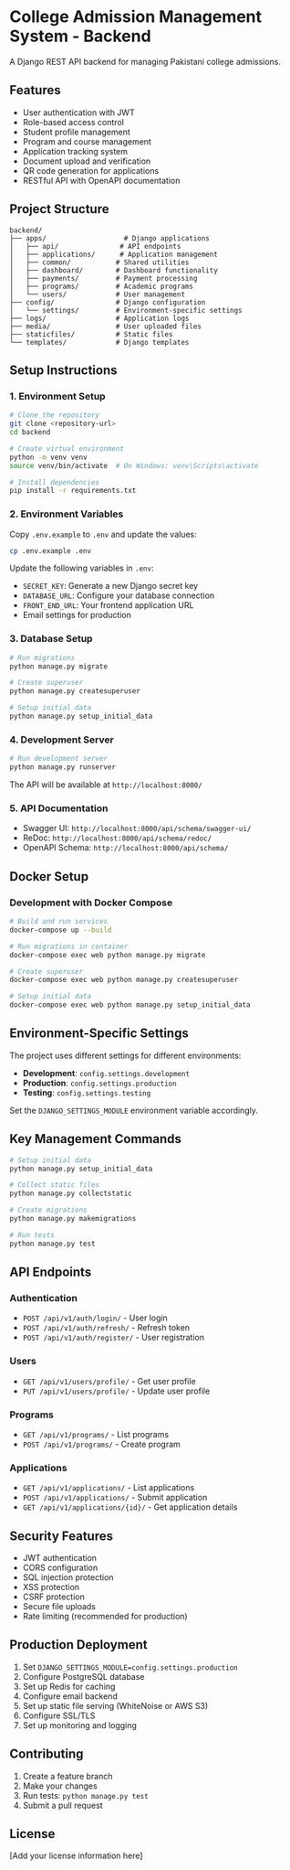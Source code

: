 # College Admission Management System - Backend

A Django REST API backend for managing Pakistani college admissions.

## Features

- User authentication with JWT
- Role-based access control
- Student profile management
- Program and course management
- Application tracking system
- Document upload and verification
- QR code generation for applications
- RESTful API with OpenAPI documentation

## Project Structure

```
backend/
├── apps/                   # Django applications
│   ├── api/               # API endpoints
│   ├── applications/      # Application management
│   ├── common/           # Shared utilities
│   ├── dashboard/        # Dashboard functionality
│   ├── payments/         # Payment processing
│   ├── programs/         # Academic programs
│   └── users/            # User management
├── config/               # Django configuration
│   └── settings/         # Environment-specific settings
├── logs/                 # Application logs
├── media/                # User uploaded files
├── staticfiles/          # Static files
└── templates/            # Django templates
```

## Setup Instructions

### 1. Environment Setup

```bash
# Clone the repository
git clone <repository-url>
cd backend

# Create virtual environment
python -m venv venv
source venv/bin/activate  # On Windows: venv\Scripts\activate

# Install dependencies
pip install -r requirements.txt
```

### 2. Environment Variables

Copy `.env.example` to `.env` and update the values:

```bash
cp .env.example .env
```

Update the following variables in `.env`:
- `SECRET_KEY`: Generate a new Django secret key
- `DATABASE_URL`: Configure your database connection
- `FRONT_END_URL`: Your frontend application URL
- Email settings for production

### 3. Database Setup

```bash
# Run migrations
python manage.py migrate

# Create superuser
python manage.py createsuperuser

# Setup initial data
python manage.py setup_initial_data
```

### 4. Development Server

```bash
# Run development server
python manage.py runserver
```

The API will be available at `http://localhost:8000/`

### 5. API Documentation

- Swagger UI: `http://localhost:8000/api/schema/swagger-ui/`
- ReDoc: `http://localhost:8000/api/schema/redoc/`
- OpenAPI Schema: `http://localhost:8000/api/schema/`

## Docker Setup

### Development with Docker Compose

```bash
# Build and run services
docker-compose up --build

# Run migrations in container
docker-compose exec web python manage.py migrate

# Create superuser
docker-compose exec web python manage.py createsuperuser

# Setup initial data
docker-compose exec web python manage.py setup_initial_data
```

## Environment-Specific Settings

The project uses different settings for different environments:

- **Development**: `config.settings.development`
- **Production**: `config.settings.production`
- **Testing**: `config.settings.testing`

Set the `DJANGO_SETTINGS_MODULE` environment variable accordingly.

## Key Management Commands

```bash
# Setup initial data
python manage.py setup_initial_data

# Collect static files
python manage.py collectstatic

# Create migrations
python manage.py makemigrations

# Run tests
python manage.py test
```

## API Endpoints

### Authentication
- `POST /api/v1/auth/login/` - User login
- `POST /api/v1/auth/refresh/` - Refresh token
- `POST /api/v1/auth/register/` - User registration

### Users
- `GET /api/v1/users/profile/` - Get user profile
- `PUT /api/v1/users/profile/` - Update user profile

### Programs
- `GET /api/v1/programs/` - List programs
- `POST /api/v1/programs/` - Create program

### Applications
- `GET /api/v1/applications/` - List applications
- `POST /api/v1/applications/` - Submit application
- `GET /api/v1/applications/{id}/` - Get application details

## Security Features

- JWT authentication
- CORS configuration
- SQL injection protection
- XSS protection
- CSRF protection
- Secure file uploads
- Rate limiting (recommended for production)

## Production Deployment

1. Set `DJANGO_SETTINGS_MODULE=config.settings.production`
2. Configure PostgreSQL database
3. Set up Redis for caching
4. Configure email backend
5. Set up static file serving (WhiteNoise or AWS S3)
6. Configure SSL/TLS
7. Set up monitoring and logging

## Contributing

1. Create a feature branch
2. Make your changes
3. Run tests: `python manage.py test`
4. Submit a pull request

## License

[Add your license information here]